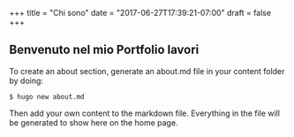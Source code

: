 +++
title = "Chi sono"
date = "2017-06-27T17:39:21-07:00"
draft = false
+++

## Benvenuto nel mio Portfolio lavori

To create an about section, generate an about.md file in your content folder by doing:

```console
$ hugo new about.md
```

Then add your own content to the markdown file. Everything in the file will be generated to show here on the home page.

